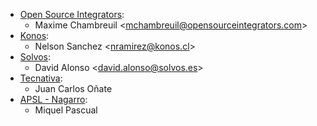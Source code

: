 - [Open Source Integrators](https://www.opensourceintegrators.com):
  - Maxime Chambreuil \<<mchambreuil@opensourceintegrators.com>\>
- [Konos](https://www.konos.cl):
  - Nelson Sanchez \<<nramirez@konos.cl>\>
- [Solvos](https://www.solvos.es):
  - David Alonso \<<david.alonso@solvos.es>\>
- [Tecnativa](https://www.tecnativa.com):
  - Juan Carlos Oñate
- [APSL - Nagarro](https://www.apsl.tech):
  - Miquel Pascual